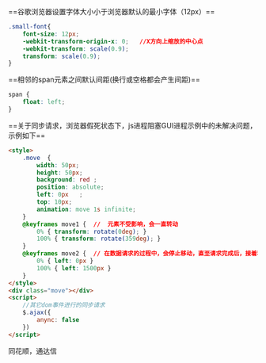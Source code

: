 

==谷歌浏览器设置字体大小小于浏览器默认的最小字体（12px）==

```css
.small-font{ 
    font-size: 12px; 
    -webkit-transform-origin-x: 0;   //X方向上缩放的中心点
    -webkit-transform: scale(0.9); 
    transform: scale(0.9); 
}
```

==相邻的span元素之间默认间距(换行或空格都会产生间距)==

```css
span {
    float: left;
}
```

==关于同步请求，浏览器假死状态下，js进程阻塞GUI进程示例中的未解决问题，示例如下==

```html
<style>
	.move  {
        width: 50px;
        height: 50px;
        background: red ;
        position: absolute;
        left: 0px   ;
        top: 10px;
        animation: move 1s infinite;
    }
    @keyframes move1 {	//	元素不受影响，会一直转动
        0% { transform: rotate(0deg); }
        100% { transform: rotate(359deg); }
    }
    @keyframes move2 {	// 在数据请求的过程中，会停止移动，直至请求完成后，接着移动
        0% { left: 0px }
        100% { left: 1500px }
    }
</style>
<div class="move"></div>
<script>
    //其它dom事件进行的同步请求
    $.ajax({
        anync: false
    })
</script>


```

同花顺，通达信